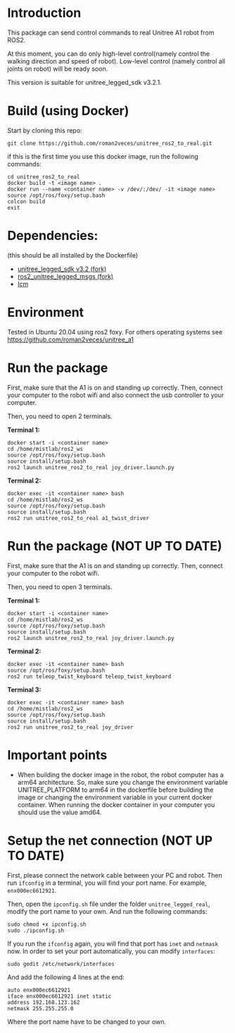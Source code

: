 # Introduction
This package can send control commands to real Unitree A1 robot from ROS2. 

At this moment, you can do only high-level control(namely control the walking direction and speed of robot). Low-level control (namely control all joints on robot) will be ready soon.

This version is suitable for unitree_legged_sdk v3.2.1.

# Build (using Docker)
Start by cloning this repo:
```
git clone https://github.com/roman2veces/unitree_ros2_to_real.git
```

if this is the first time you use this docker image, run the following commands: 

```
cd unitree_ros2_to_real
docker build -t <image name> .
docker run --name <container name> -v /dev/:/dev/ -it <image name>
source /opt/ros/foxy/setup.bash
colcon build
exit 
```

# Dependencies:
(this should be all installed by the Dockerfile)

* [unitree_legged_sdk v3.2 (fork)](https://github.com/roman2veces/unitree_legged_sdk)
* [ros2_unitree_legged_msgs (fork)](https://github.com/roman2veces/ros2_unitree_legged_msgs)
* [lcm](https://github.com/lcm-proj/lcm/archive/refs/tags/)

# Environment
Tested in Ubuntu 20.04 using ros2 foxy. For others operating systems see https://github.com/roman2veces/unitree_a1 

# Run the package
First, make sure that the A1 is on and standing up correctly. Then, connect your computer to 
the robot wifi and also connect the usb controller to your computer. 

Then, you need to open 2 terminals.

**Terminal 1:**
```
docker start -i <container name>
cd /home/mistlab/ros2_ws
source /opt/ros/foxy/setup.bash
source install/setup.bash
ros2 launch unitree_ros2_to_real joy_driver.launch.py
```

**Terminal 2:**
```
docker exec -it <container name> bash
cd /home/mistlab/ros2_ws
source /opt/ros/foxy/setup.bash
source install/setup.bash
ros2 run unitree_ros2_to_real a1_twist_driver
```

# Run the package (NOT UP TO DATE)
First, make sure that the A1 is on and standing up correctly. Then, connect your computer to 
the robot wifi. 

Then, you need to open 3 terminals.

**Terminal 1:**
```
docker start -i <container name>
cd /home/mistlab/ros2_ws
source /opt/ros/foxy/setup.bash
source install/setup.bash
ros2 launch unitree_ros2_to_real joy_driver.launch.py
```

**Terminal 2:**
```
docker exec -it <container name> bash
source /opt/ros/foxy/setup.bash
ros2 run teleop_twist_keyboard teleop_twist_keyboard
```

**Terminal 3:**
```
docker exec -it <container name> bash
cd /home/mistlab/ros2_ws
source /opt/ros/foxy/setup.bash
source install/setup.bash
ros2 run unitree_ros2_to_real joy_driver
```

# Important points

- When building the docker image in the robot, the robot computer has a arm64 architecture. So, make sure you change the environment variable UNITREE_PLATFORM to arm64 in the dockerfile before building the image or changing the environment variable in your current docker container. When running the docker container in your computer you should use the value amd64.

# Setup the net connection (NOT UP TO DATE)
First, please connect the network cable between your PC and robot. Then run `ifconfig` in a terminal, you will find your port name. For example, `enx000ec6612921`.

Then, open the `ipconfig.sh` file under the folder `unitree_legged_real`, modify the port name to your own. And run the following commands:
```
sudo chmod +x ipconfig.sh
sudo ./ipconfig.sh
```
If you run the `ifconfig` again, you will find that port has `inet` and `netmask` now.
In order to set your port automatically, you can modify `interfaces`:
```
sudo gedit /etc/network/interfaces
```
And add the following 4 lines at the end:
```
auto enx000ec6612921
iface enx000ec6612921 inet static
address 192.168.123.162
netmask 255.255.255.0
```
Where the port name have to be changed to your own.
